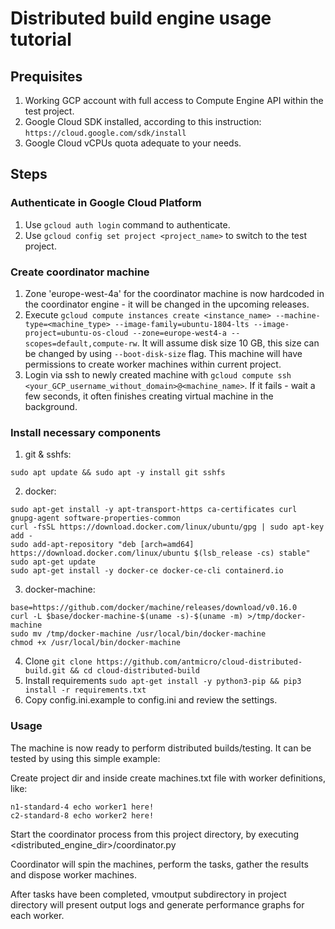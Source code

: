 # Distributed build engine usage tutorial

## Prequisites

1. Working GCP account with full access to Compute Engine API within the test project.
2. Google Cloud SDK installed, according to this instruction: `https://cloud.google.com/sdk/install`
3. Google Cloud vCPUs quota adequate to your needs. 

## Steps


### Authenticate in Google Cloud Platform

1. Use `gcloud auth login` command to authenticate.
2. Use `gcloud config set project <project_name>` to switch to the test project.


### Create coordinator machine

1. Zone 'europe-west-4a' for the coordinator machine is now hardcoded in the coordinator engine - it will be changed in the upcoming releases.
2. Execute `gcloud compute instances create <instance_name> --machine-type=<machine_type> --image-family=ubuntu-1804-lts --image-project=ubuntu-os-cloud --zone=europe-west4-a --scopes=default,compute-rw`. It will assume disk size 10 GB, this size can be changed by using `--boot-disk-size` flag. This machine will have permissions to create worker machines within current project.
3. Login via ssh to newly created machine with `gcloud compute ssh <your_GCP_username_without_domain>@<machine_name>`. If it fails - wait a few seconds, it often finishes creating virtual machine in the background. 

### Install necessary components

1. git & sshfs:
```
sudo apt update && sudo apt -y install git sshfs
```
2. docker: 
```
sudo apt-get install -y apt-transport-https ca-certificates curl gnupg-agent software-properties-common
curl -fsSL https://download.docker.com/linux/ubuntu/gpg | sudo apt-key add -
sudo add-apt-repository "deb [arch=amd64] https://download.docker.com/linux/ubuntu $(lsb_release -cs) stable"
sudo apt-get update
sudo apt-get install -y docker-ce docker-ce-cli containerd.io

```
3. docker-machine: 
```
base=https://github.com/docker/machine/releases/download/v0.16.0 
curl -L $base/docker-machine-$(uname -s)-$(uname -m) >/tmp/docker-machine 
sudo mv /tmp/docker-machine /usr/local/bin/docker-machine
chmod +x /usr/local/bin/docker-machine

```
4. Clone `git clone https://github.com/antmicro/cloud-distributed-build.git && cd cloud-distributed-build`
5. Install requirements `sudo apt-get install -y python3-pip && pip3 install -r requirements.txt`
6. Copy config.ini.example to config.ini and review the settings.

### Usage

The machine is now ready to perform distributed builds/testing. It can be tested by using this simple example:

Create project dir and inside create machines.txt file with worker definitions, like:

```
n1-standard-4 echo worker1 here!
c2-standard-8 echo worker2 here!
```

Start the coordinator process from this project directory, by executing <distributed_engine_dir>/coordinator.py

Coordinator will spin the machines, perform the tasks, gather the results and dispose worker machines. 

After tasks have been completed, vmoutput subdirectory in project directory will present output logs and generate performance graphs for each worker.

